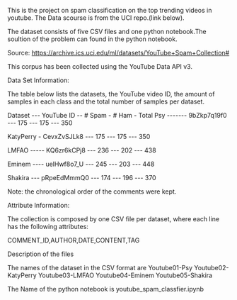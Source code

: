 This is the project on spam classification on the top trending videos in youtube. The Data scourse is from the UCI repo.(link below). 

The dataset consists of five CSV files and one python notebook.The soultion of the problem can found in the python notebook. 

Source: https://archive.ics.uci.edu/ml/datasets/YouTube+Spam+Collection#

This corpus has been collected using the YouTube Data API v3.

Data Set Information:

The table below lists the datasets, the YouTube video ID, the amount of samples in each class and the total number of samples per dataset. 

Dataset --- YouTube ID -- # Spam - # Ham - Total 
Psy ------- 9bZkp7q19f0 --- 175 --- 175 --- 350 

KatyPerry - CevxZvSJLk8 --- 175 --- 175 --- 350 

LMFAO ----- KQ6zr6kCPj8 --- 236 --- 202 --- 438 

Eminem ---- uelHwf8o7_U --- 245 --- 203 --- 448 

Shakira --- pRpeEdMmmQ0 --- 174 --- 196 --- 370 

Note: the chronological order of the comments were kept. 


Attribute Information:

The collection is composed by one CSV file per dataset, where each line has the following attributes: 

COMMENT_ID,AUTHOR,DATE,CONTENT,TAG 


Description of the files 

The names of the dataset in the CSV format are 
Youtube01-Psy
Youtube02-KatyPerry
Youtube03-LMFAO
Youtube04-Eminem
Youtube05-Shakira

The Name of the python notebook is youtube_spam_classfier.ipynb
